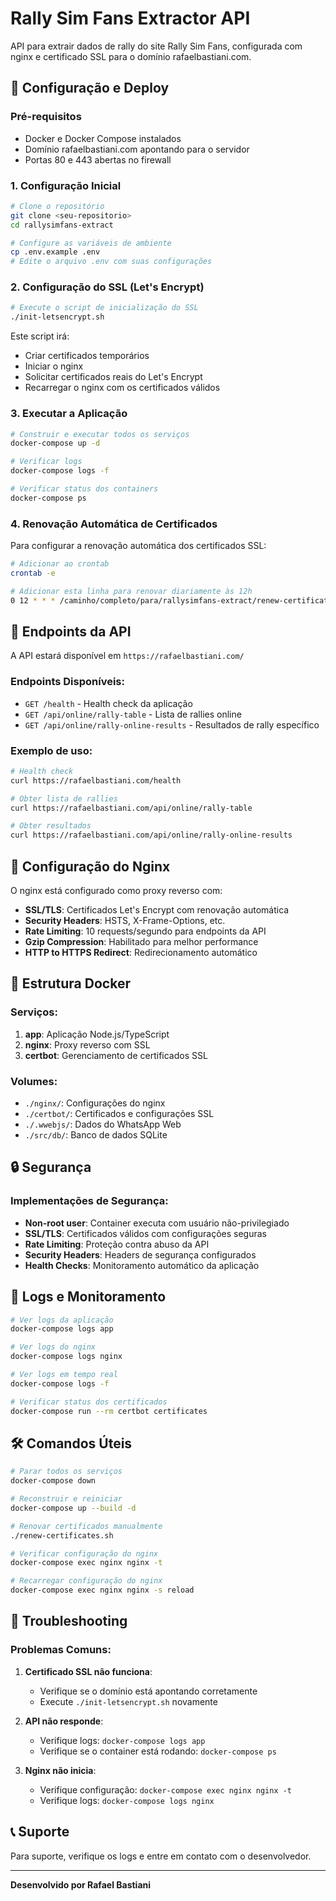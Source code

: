# Rally Sim Fans Extractor API

API para extrair dados de rally do site Rally Sim Fans, configurada com nginx e certificado SSL para o domínio rafaelbastiani.com.

## 🚀 Configuração e Deploy

### Pré-requisitos

- Docker e Docker Compose instalados
- Domínio rafaelbastiani.com apontando para o servidor
- Portas 80 e 443 abertas no firewall

### 1. Configuração Inicial

```bash
# Clone o repositório
git clone <seu-repositorio>
cd rallysimfans-extract

# Configure as variáveis de ambiente
cp .env.example .env
# Edite o arquivo .env com suas configurações
```

### 2. Configuração do SSL (Let's Encrypt)

```bash
# Execute o script de inicialização do SSL
./init-letsencrypt.sh
```

Este script irá:
- Criar certificados temporários
- Iniciar o nginx
- Solicitar certificados reais do Let's Encrypt
- Recarregar o nginx com os certificados válidos

### 3. Executar a Aplicação

```bash
# Construir e executar todos os serviços
docker-compose up -d

# Verificar logs
docker-compose logs -f

# Verificar status dos containers
docker-compose ps
```

### 4. Renovação Automática de Certificados

Para configurar a renovação automática dos certificados SSL:

```bash
# Adicionar ao crontab
crontab -e

# Adicionar esta linha para renovar diariamente às 12h
0 12 * * * /caminho/completo/para/rallysimfans-extract/renew-certificates.sh
```

## 📡 Endpoints da API

A API estará disponível em `https://rafaelbastiani.com/`

### Endpoints Disponíveis:

- `GET /health` - Health check da aplicação
- `GET /api/online/rally-table` - Lista de rallies online
- `GET /api/online/rally-online-results` - Resultados de rally específico

### Exemplo de uso:

```bash
# Health check
curl https://rafaelbastiani.com/health

# Obter lista de rallies
curl https://rafaelbastiani.com/api/online/rally-table

# Obter resultados
curl https://rafaelbastiani.com/api/online/rally-online-results
```

## 🔧 Configuração do Nginx

O nginx está configurado como proxy reverso com:

- **SSL/TLS**: Certificados Let's Encrypt com renovação automática
- **Security Headers**: HSTS, X-Frame-Options, etc.
- **Rate Limiting**: 10 requests/segundo para endpoints da API
- **Gzip Compression**: Habilitado para melhor performance
- **HTTP to HTTPS Redirect**: Redirecionamento automático

## 🐳 Estrutura Docker

### Serviços:

1. **app**: Aplicação Node.js/TypeScript
2. **nginx**: Proxy reverso com SSL
3. **certbot**: Gerenciamento de certificados SSL

### Volumes:

- `./nginx/`: Configurações do nginx
- `./certbot/`: Certificados e configurações SSL
- `./.wwebjs/`: Dados do WhatsApp Web
- `./src/db/`: Banco de dados SQLite

## 🔒 Segurança

### Implementações de Segurança:

- **Non-root user**: Container executa com usuário não-privilegiado
- **SSL/TLS**: Certificados válidos com configurações seguras
- **Rate Limiting**: Proteção contra abuso da API
- **Security Headers**: Headers de segurança configurados
- **Health Checks**: Monitoramento automático da aplicação

## 📝 Logs e Monitoramento

```bash
# Ver logs da aplicação
docker-compose logs app

# Ver logs do nginx
docker-compose logs nginx

# Ver logs em tempo real
docker-compose logs -f

# Verificar status dos certificados
docker-compose run --rm certbot certificates
```

## 🛠️ Comandos Úteis

```bash
# Parar todos os serviços
docker-compose down

# Reconstruir e reiniciar
docker-compose up --build -d

# Renovar certificados manualmente
./renew-certificates.sh

# Verificar configuração do nginx
docker-compose exec nginx nginx -t

# Recarregar configuração do nginx
docker-compose exec nginx nginx -s reload
```

## 🚨 Troubleshooting

### Problemas Comuns:

1. **Certificado SSL não funciona**:
   - Verifique se o domínio está apontando corretamente
   - Execute `./init-letsencrypt.sh` novamente

2. **API não responde**:
   - Verifique logs: `docker-compose logs app`
   - Verifique se o container está rodando: `docker-compose ps`

3. **Nginx não inicia**:
   - Verifique configuração: `docker-compose exec nginx nginx -t`
   - Verifique logs: `docker-compose logs nginx`

## 📞 Suporte

Para suporte, verifique os logs e entre em contato com o desenvolvedor.

---

**Desenvolvido por Rafael Bastiani**